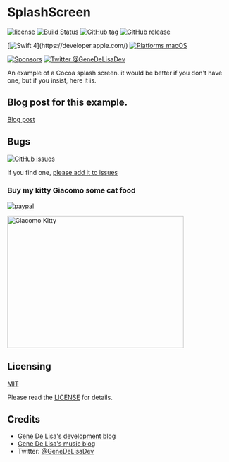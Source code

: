 # SplashScreen


[![license](https://img.shields.io/github/license/mashape/apistatus.svg)](https://en.wikipedia.org/wiki/MIT_License)
[![Build Status](https://travis-ci.org/genedelisa/SplashScreen.svg)](https://travis-ci.org/genedelisa/SplashScreen)
[![GitHub tag](https://img.shields.io/github/tag/genedelisa/SplashScreen.svg)](https://github.com/genedelisa/SplashScreen/)
[![GitHub release](https://img.shields.io/github/release/genedelisa/SplashScreen.svg)](https://github.com/genedelisa/SplashScreen/)

[![Swift 4](https://img.shields.io/badge/Swift%204-compatible-brightgreen.svg?style=flat")](https://developer.apple.com/)
[![Platforms macOS](https://img.shields.io/badge/Platforms-macOS-lightgray.svg?style=flat)](https://www.apple.com/macos/)

[![Sponsors](https://img.shields.io/badge/Sponsors-Rockhopper%20Technologies-orange.svg?style=flat)](http://www.rockhoppertech.com/)
[![Twitter @GeneDeLisaDev](https://img.shields.io/twitter/follow/GeneDeLisaDev.svg?style=social)](https://twitter.com/GeneDeLisaDev)


An example of a Cocoa splash screen. it would be better if you don't have one, but if you insist, here it is.


## Blog post for this example.

[Blog post](http://www.rockhoppertech.com/blog/splashscreen)


## Bugs


[![GitHub issues](https://img.shields.io/github/issues/genedelisa/splashscreen.svg)](https://github.com/genedelisa/SplashScreen/issues)

If you find one, [please add it to issues](https://github.com/genedelisa/SplashScreen/issues)



### Buy my kitty Giacomo some cat food

[![paypal](https://www.paypalobjects.com/en_US/i/btn/btn_donate_SM.gif)](https://www.paypal.com/cgi-bin/webscr?cmd=_donations&business=F5KE9Z29MH8YQ&bnP-DonationsBF:btn_donate_SM.gif:NonHosted)

<img src="http://www.rockhoppertech.com/blog/wp-content/uploads/2016/07/momocoding-1024.png" alt="Giacomo Kitty" width="400" height="300">

## Licensing

[MIT](https://en.wikipedia.org/wiki/MIT_License)

Please read the [LICENSE](LICENSE) for details.

## Credits

*	[Gene De Lisa's development blog](http://rockhoppertech.com/blog/)
*	[Gene De Lisa's music blog](http://genedelisa.com/)
*   Twitter: [@GeneDeLisaDev](http://twitter.com/genedelisadev)
